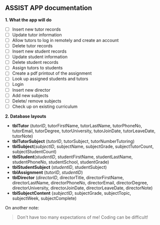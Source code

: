 
## ASSIST APP documentation

 **1.	What the app will do**
 - [ ] Insert new tutor records
 - [ ] Update tutor information
 - [ ] Allow tutors to log in remotely and create an account
 - [ ] Delete tutor records
 - [ ] Insert new student records
 - [ ] Update student information
 - [ ] Delete student records
 - [ ] Assign tutors to students
 - [ ] Create a pdf printout of the assignment
 - [ ] Look up assigned students and tutors
 - [ ] Login 
 - [ ] Insert new director
 - [ ] Add new subjects
 - [ ] Delete/ remove subjects
 - [ ] Check up on existing curriculum

**2.	Database layouts**

- **tblTutor** (_tutorID_, tutorFirstName, tutorLastName, tutorPhoneNo, tutorEmail, tutorDegree, tutorUniversity, tutorJoinDate, tutorLeaveDate, tutorNote)
- **tblTutorSubject** (_tutorID_, tutorSubject, tutorNumberTutoring)
- **tblSubject**(_subjectID_, subjectName, subjectGrade, subjectTutorCount, subjectStudentCount)
- **tblStudent**(_studentID_, studentFirstName, studentLastName, studentPhoneNo, studentSchool, studentGrade)
- **tblStudentSubject** (_studentID_, studentSubject)
- **tblAssignment** (_tutorID_, _studentID_)
- **tblDirector** (_directorID_, directorTitle, directorFirstName, directorLastName, directorPhoneNo, directorEmail, directorDegree, directorUniversity, directorJoinDate, directorLeaveDate, directorNote)
- **tblSubjectContent** (_subjectID_, subjectGrade, subjectTopic, subjectWeek, subjectComplete)


On another note:
>Don't have too many expectations of me! Coding can be difficult!
